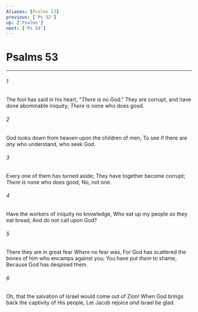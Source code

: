 ```yaml
---
Aliases: [Psalms 53]
previous: ['Ps 52']
up: ['Psalms']
next: ['Ps 54']
---
```

# Psalms 53

***


###### 1 
The fool has said in his heart, "_There is_ no God." They are corrupt, and have done abominable iniquity; _There is_ none who does good. 

###### 2 
God looks down from heaven upon the children of men, To see if there are _any_ who understand, who seek God. 

###### 3 
Every one of them has turned aside; They have together become corrupt; _There is_ none who does good, No, not one. 

###### 4 
Have the workers of iniquity no knowledge, Who eat up my people _as_ they eat bread, And do not call upon God? 

###### 5 
There they are in great fear _Where_ no fear was, For God has scattered the bones of him who encamps against you; You have put _them_ to shame, Because God has despised them. 

###### 6 
Oh, that the salvation of Israel would come out of Zion! When God brings back the captivity of His people, Let Jacob rejoice _and_ Israel be glad.
